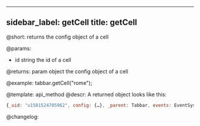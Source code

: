 
---
sidebar_label: getCell
title: getCell
---          

@short: returns the config object of a cell


@params:
- id		string		the id of a cell

@returns:
param   object  the config object of a cell


@example:
tabbar.getCell("rome");


@template: api_method
@descr:
A returned object looks like this:

~~~js
{_uid: "u1581524705962", config: {…}, _parent: Tabbar, events: EventSystem, …}
~~~


@changelog:


